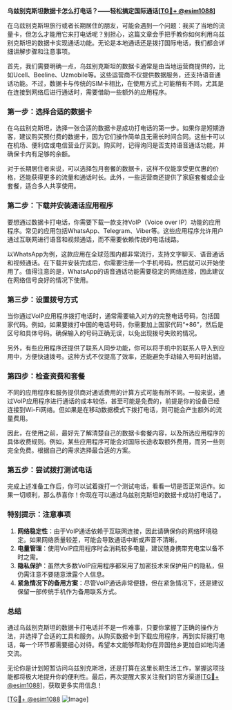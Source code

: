 **乌兹别克斯坦数据卡怎么打电话？——轻松搞定国际通话[[TG💪+ @esim1088](https://t.me/s/esim1088)]**

在乌兹别克斯坦旅行或者长期居住的朋友，可能会遇到一个问题：我买了当地的流量卡，但怎么才能用它来打电话呢？别担心，这篇文章会手把手教你如何利用乌兹别克斯坦的数据卡实现通话功能。无论是本地通话还是拨打国际电话，我们都会详细讲解步骤和注意事项。

首先，我们需要明确一点，乌兹别克斯坦的数据卡通常是由当地运营商提供的，比如Ucell、Beeline、Uzmobile等。这些运营商不仅提供数据服务，还支持语音通话功能。不过，数据卡与传统的SIM卡相比，在使用方式上可能稍有不同，尤其是在连接到网络后进行通话时，需要借助一些额外的应用程序。

### **第一步：选择合适的数据卡**
在乌兹别克斯坦，选择一张合适的数据卡是成功打电话的第一步。如果你是短期游客，建议购买预付费的数据卡，因为它们操作简单且无需长时间合同。这些卡可以在机场、便利店或电信营业厅买到。购买时，记得询问是否支持语音通话功能，并确保卡内有足够的余额。

对于长期居住者来说，可以选择包月套餐的数据卡，这样不仅能享受更优惠的价格，还能获得更多的流量和通话时长。此外，一些运营商还提供了家庭套餐或企业套餐，适合多人共享使用。

### **第二步：下载并安装通话应用程序**
要想通过数据卡打电话，你需要下载一款支持VoIP（Voice over IP）功能的应用程序。常见的应用包括WhatsApp、Telegram、Viber等。这些应用程序允许用户通过互联网进行语音和视频通话，而不需要依赖传统的电话线路。

以WhatsApp为例，这款应用在全球范围内都非常流行，支持文字聊天、语音通话和视频通话。在下载并安装完成后，你需要注册一个手机号码，然后就可以开始使用了。值得注意的是，WhatsApp的语音通话功能需要稳定的网络连接，因此建议在网络信号良好的情况下使用。

### **第三步：设置拨号方式**
当你通过VoIP应用程序拨打电话时，通常需要输入对方的完整电话号码，包括国家代码。例如，如果要拨打中国的电话号码，你需要加上国家代码“+86”，然后是区号和具体号码。确保输入的号码正确无误，以免出现拨号失败的情况。

另外，有些应用程序还提供了联系人同步功能，你可以将手机中的联系人导入到应用中，方便快速拨号。这种方式不仅提高了效率，还能避免手动输入号码时出错。

### **第四步：检查资费和套餐**
不同的应用程序和服务提供商对通话费用的计算方式可能有所不同。一般来说，通过VoIP应用程序进行通话的成本较低，甚至可能是免费的，前提是你的设备已经连接到Wi-Fi网络。但如果是在移动数据模式下拨打电话，则可能会产生额外的流量费用。

因此，在使用之前，最好先了解清楚自己的数据卡套餐内容，以及所选应用程序的具体收费规则。例如，某些应用程序可能会对国际长途收取额外费用，而另一些则完全免费。根据自己的需求选择最合适的方案。

### **第五步：尝试拨打测试电话**
完成上述准备工作后，你可以试着拨打一个测试电话，看看一切是否正常运作。如果一切顺利，那么恭喜你！你现在可以通过乌兹别克斯坦的数据卡成功打电话了。

### **特别提示：注意事项**
1. **网络稳定性**：由于VoIP通话依赖于互联网连接，因此请确保你的网络环境稳定。如果网络质量较差，可能会导致通话中断或声音不清晰。
2. **电量管理**：使用VoIP应用程序时会消耗较多电量，建议随身携带充电宝以备不时之需。
3. **隐私保护**：虽然大多数VoIP应用程序都采用了加密技术来保护用户的隐私，但仍需注意不要随意泄露个人信息。
4. **紧急情况下的备用方案**：尽管VoIP通话非常便捷，但在紧急情况下，还是建议保留一部传统手机作为备用联系方式。

### **总结**
通过乌兹别克斯坦的数据卡打电话并不是一件难事，只要你掌握了正确的操作方法，并选择了合适的工具和服务。从购买数据卡到下载应用程序，再到实际拨打电话，每一个环节都需要细心对待。希望本文能够帮助你在异国他乡更加自如地沟通交流。

无论你是计划短暂访问乌兹别克斯坦，还是打算在这里长期生活工作，掌握这项技能都将极大地提升你的便利性。最后，再次提醒大家关注我们的官方渠道[[TG💪+ @esim1088](https://t.me/s/esim1088)]，获取更多实用信息！

[[TG💪+ @esim1088](https://t.me/s/esim1088) ![Image](https://i.postimg.cc/4NQfJmqS/Snipaste-2025-05-13-00-14-12.png)]